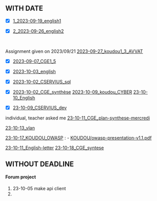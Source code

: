 
## WITH DATE
- [x] [1_2023-09-19_english1](HOMEWORK/English/2023-09-19_mail.md)

- [x] [2_2023-09-26_english2](HOMEWORK/English/2023-09-26_mistake-about-date.md)
<br>

Assignment given on 2023/09/21
[2023-09-27_koudou1_3_AVVAT](KOUDOU/Jeudi_SLAM2-23-09-21/site_avvat/2023-09-27.md)

- [x] [2023-09-07_CGE1_5](./CGE/5_2023-09-20_Les-aventuriers-voiyageurs_devoirpour_2023-09-27/2023-09-26.md)

- [x] [2023-10-03_english](HOMEWORK/English/2023-10-03.md)

- [x] [2023-10-02_CSERVIUS_sql](HOMEWORK/CSERVIUS/2023-10-02.md)
- [x] [2023-10-02_CGE_synthèse](HOMEWORK/CGE/23-10-04_CGE.md)
[2023-10-09_koudou_CYBER](HOMEWORK/KOUDOU/CYBER/23-10-09.md)
[23-10-10_English](HOMEWORK/English/23-10-10)

- [x] [23-10-09_CSERVIUS_dev](/CSERVIUS/23-10-09)

individual, teacher asked me
[23-10-11_CGE_plan-synthese-mercredi](HOMEWORK/CGE/23-10-11_CGE.md)‎

[23-10-13_vlan](HOMEWORK/KOUDOU/23-10-13)

[23-10-17_KOUDOU_OWASP](23-10-17) :
    - [KOUDOU/owasp-presentation-v1.1.pdf](KOUDOU/owasp-presentation-v1.1.pdf)

[23-10-11_English-letter](HOMEWORK/English/23-10-17.md)
[23-10-18_CGE_syntese](/HOMEWORK/CGE/23-10-18_CGE_synthese)

## WITHOUT DEADLINE
#### Forum project
1. 23-10-05 make api client
2.  